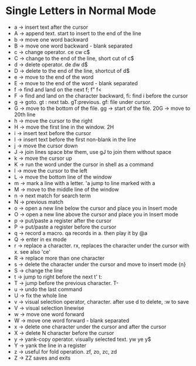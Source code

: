 # Single Letters in Normal Mode
- a -> insert text after the cursor
- A -> append text. start to insert to the end of the line
- b -> move one word backward
- B -> move one word backward - blank separated
- c -> change operator. ce cw c$
- C -> change to the end of the line, short cut of c$
- d -> delete operator. de dw d$
- D -> delete to the end of the line, shortcut of d$
- e -> move to the end of the word
- E -> move to the end of the word - blank separated
- f -> find and land on the next <character> f; f" f<
- F -> find and land on the character backward, fi: find i before the cursor
- g -> goto. gt : next tab. gT:previous. gf: file under cursor.
- G -> move to the bottom of the file. gg -> start of the file. 20G -> move to 20th line
- h -> move the cursor to the right
- H -> move the first line in the window. 2H
- i -> insert text before the cursor
- I -> insert text before the first non-blank in the line
- j -> move the cursor down
- J -> join lines space btw them, use gJ to join them without space
- k -> move the cursor up
- K -> run the word under the cursor in shell as a command
- l -> move the cursor to the left
- L -> move the bottom line of the window
- m -> mark a line with a letter. 'a jump to line marked with a
- M -> move to the middle line of the window
- n -> next match for search term
- N -> previous match
- o -> open a new line below the cursor and place you in Insert mode
- O -> open a new line above the cursor and place you in Insert mode
- p -> put/paste a register after the cursor
- P -> put/paste a register before the cursor
- q -> record a macro. qa records in a. then play it by @a
- Q -> enter in ex mode
- r -> replace a character. rx, replaces the character under the cursor with x. see also 'ce'
- R -> replace more than one character
- s -> delete the character under the cursor and move to insert mode {n}
- S -> change the line
- t -> jump to right before the next <character> t' t:
- T -> jump before the previous character. T-
- u -> undo the last command
- U -> fix the whole line
- v -> visual selection operator, character. after use d to delete, :w to save
- V -> visual selection linewise
- w -> move one word forward
- W -> move one word forward - blank separated
- x -> delete one character under the cursor and after the cursor
- X -> delete N character before the cursor
- y -> yank-copy operator. visually selected text. yw ye y$
- Y -> yank the line in a register
- z -> useful for fold operation. zf, zo, zc, zd
- Z -> ZZ saves and exits
